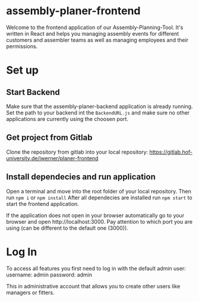 # assembly-planer-frontend
Welcome to the frontend application of our Assembly-Planning-Tool. It's written in React and helps you managing assembly events for different customers and assembler teams as well as managing employees and their permissions.

# Set up
## Start Backend
Make sure that the assembly-planer-backend application is already running. Set the path to your backend int the `BackendURL.js` and make sure no other applications are currently using the choosen port.

## Get project from Gitlab
Clone the repository from gitlab into your local repository: https://gitlab.hof-university.de/jwerner/planer-frontend

## Install dependecies and run application
Open a terminal and move into the root folder of your local repository. Then run `npm i` or `npm install`
After all dependecies are installed run `npm start` to start the frontend application.

If the application does not open in your browser automatically go to your browser and open http://localhost:3000. Pay attention to which port you are using (can be different to the default one (3000)).

# Log In
To access all features you first need to log in with the default admin user:
  username: admin
  password: admin

This in administrative account that allows you to create other users like managers or fitters.